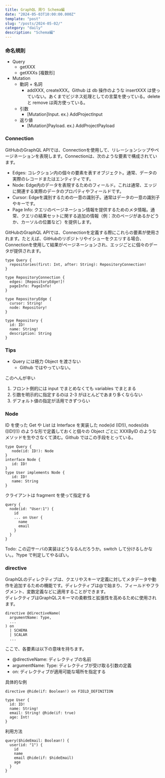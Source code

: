 ```yaml
---
title: GraphQL 周り Schema編
date: "2024-05-03T10:00:00.000Z"
template: "post"
slug: "/posts/2024-05-02/"
category: "daily"
description: "Schema編"
---
```


### 命名規則

- Query
  - getXXX
  - getXXXs [複数形]
- Mutation
  - 動詞 + 名詞
    - addXXX, createXXX。Github は db 操作のような insertXXX は使っていない。あくまでビジネス処理としての言葉を使っている。delete と remove は両方使っている。
  - 引数
    - [Mutation]Input. ex.) AddProjectInput
  - 返り値
    - [Mutation]Payload. ex.) AddProjectPayload

### Connection

GitHubのGraphQL APIでは、Connectionを使用して、リレーションシップやページネーションを表現します。Connectionは、次のような要素で構成されています。

- Edges: コレクション内の個々の要素を表すオブジェクト。通常、データの実際のレコードまたはエンティティです。
- Node: Edge内のデータを表現するためのフィールド。これは通常、エッジに関連する実際のデータのプロパティやフィールドです。
- Cursor: Edgeを識別するための一意の識別子。通常はデータの一意の識別子やキーです。
- Page Info: クエリのページネーション情報を提供するためのメタ情報。通常、クエリの結果セットに関する追加の情報（例：次のページがあるかどうか、カーソルの位置など）を提供します。

GitHubのGraphQL APIでは、Connectionを定義する際にこれらの要素が使用されます。たとえば、GitHubのリポジトリやイシューをクエリする場合、Connectionを使用して結果がページネーションされ、エッジごとに個々のデータが提供されます。

```
type Query {
  repositories(first: Int, after: String): RepositoryConnection!
}

type RepositoryConnection {
  edges: [RepositoryEdge!]!
  pageInfo: PageInfo!
}

type RepositoryEdge {
  cursor: String!
  node: Repository!
}

type Repository {
  id: ID!
  name: String!
  description: String
}
```

### Tips

- Query には極力 Object を渡さない
  - Github ではやっていない。

このへんが辛い

1. フロント側的には input でまとめなくても variables でまとまる
2. 引数を明示的に指定するのは 2-3 がほとんどであまり多くならない
3. デフォルト値の指定が活用できずつらい

### Node

ID を使った Get や List は Interface を実装した node(id (ID!)), nodes(ids ([ID!]!)) のような形で定義しておくと個々の Object ごとに XXXByID のようなメソッドを生やさなくて済む。Github ではこの手段をとっている。

```
type Query {
   node(id: ID!): Node
}
interface Node {
   id: ID!
}
type User implements Node {
   id: ID!
   name: String
}
```

クライアントは fragment を使って指定する

```
query {
  node(id: "User:1") {
    id
    ... on User {
      name
      email
    }
  }
}
```

Todo: この辺サーバの実装はどうなるんだろうか。switch して分けるしかない。。?type で判定してやるぽい。


### directive

GraphQLのディレクティブは、クエリやスキーマ定義に対してメタデータや動作を追加するための機能です。ディレクティブは@で始まり、フィールドやフラグメント、変数定義などに適用することができます。  
ディレクティブはGraphQLスキーマの柔軟性と拡張性を高めるために使用されます。

```
directive @directiveName(
  argumentName: Type,
  ...
) on
  | SCHEMA
  | SCALAR
  ...
```

ここで、各要素は以下の意味を持ちます。

- @directiveName: ディレクティブの名前
- argumentName: Type: ディレクティブが受け取る引数の定義
- on: ディレクティブが適用可能な場所を指定する

具体的な例

```
directive @hide(if: Boolean!) on FIELD_DEFINITION

type User {
  id: ID!
  name: String!
  email: String! @hide(if: true)
  age: Int!
}
```

利用方法

```
query($hideEmail: Boolean!) {
  user(id: "1") {
    id
    name
    email @hide(if: $hideEmail)
    age
  }
}
```